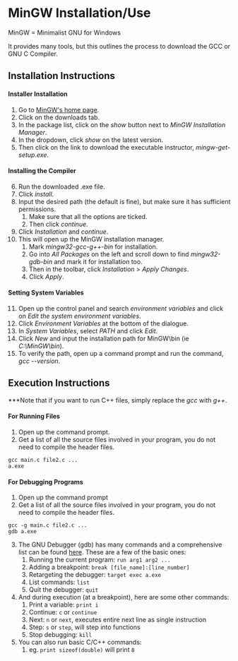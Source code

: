 # MinGW Installation/Use

MinGW = Minimalist GNU for Windows

It provides many tools, but this outlines the process to download the GCC or GNU C Compiler.

## Installation Instructions

#### Installer Installation
1. Go to [MinGW's home page](https://sourceforge.net/projects/mingw/).
2. Click on the downloads tab.
3. In the package list, click on the *show* button next to *MinGW Installation Manager*.
4. In the dropdown, click *show* on the latest version.
5. Then click on the link to download the executable instructor, *mingw-get-setup.exe*.

#### Installing the Compiler
6. Run the downloaded .exe file.
7. Click *install*.
8. Input the desired path (the default is fine), but make sure it has sufficient permissions.
    1. Make sure that all the options are ticked.
    2. Then click *continue*.
9. Click *Installation* and *continue*.
10. This will open up the MinGW installation manager.
    1. Mark *mingw32-gcc-g++-bin* for installation.
    2. Go into *All Packages* on the left and scroll down to find *mingw32-gdb-bin* and mark it for installation too.
    3. Then in the toolbar, click *Installation* > *Apply Changes*.
    4. Click *Apply*.

#### Setting System Variables
11. Open up the control panel and search *environment variables* and click on *Edit the system environment variables*.
12. Click *Environment Variables* at the bottom of the dialogue.
13. In *System Variables*, select *PATH* and click *Edit*.
14. Click *New* and input the installation path for MinGW\bin (ie *C:\MinGW\bin*).
15. To verify the path, open up a command prompt and run the command, *gcc --version*.

## Execution Instructions

***Note that if you want to run C++ files, simply replace the *gcc* with *g++*.

#### For Running Files

1. Open up the command prompt.
2. Get a list of all the source files involved in your program, you do not need to compile the header files.
```
gcc main.c file2.c ...
a.exe
```

#### For Debugging Programs

1. Open up the command prompt
2. Get a list of all the source files involved in your program, you do not need to compile the header files.
```
gcc -g main.c file2.c ...
gdb a.exe
```
3. The GNU Debugger (gdb) has many commands and a comprehensive list can be found [here](https://users.ece.utexas.edu/~adnan/gdb-refcard.pdf). These are a few of the basic ones:
    1. Running the current program: `run arg1 arg2 ...`
    2. Adding a breakpoint: `break [file_name]:[line_number]`
    3. Retargeting the debugger: `target exec a.exe`
    4. List commands: `list`
    5. Quit the debugger: `quit`
4. And during execution (at a breakpoint), here are some other commands:
    1. Print a variable: `print i`
    2. Continue: `c` or `continue`
    3. Next: `n` or `next`, executes entire next line as single instruction
    4. Step: `s` or `step`, will step into functions
    5. Stop debugging: `kill`
5. You can also run basic C/C++ commands:
    1. eg. `print sizeof(double)` will print `8`
